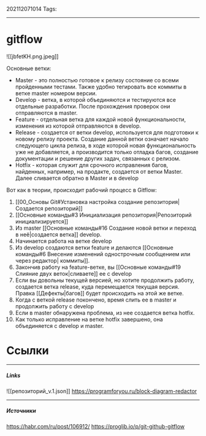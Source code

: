202112071014
Tags:
___
# gitflow
![[jbfetKH.png.jpeg]]

Основные ветки:
- Master - это полностью готовое к релизу состояние со всеми пройденными тестами. Также удобно тегировать все коммиты в ветке master номером версии.
- Develop - ветка, в которой объединяются и тестируются все отдельные разработки. После прохождения проверок они отправляются в master.
- Feature - отдельная ветка для каждой новой функциональности, изменения из которой отправляются в develop.
- Release - создается от ветки develop, используется для подготовки к новому релизу проекта. Создание данной ветки означает начало следующего цикла релиза, в ходе которой новая функциональность уже не добавляется, а производится только отладка багов, создание документации и решение других задач, связанных с релизом.
- Hotfix - которая служит для срочного исправления багов, найденных, например, на продакте, создается от ветки Master. Далее сливается обратно в Master и в develop

Вот как в теории, происходит рабочий процесс в Gitflow:

1. [[00_Основы Git#Установка настройка создание репозитория|Создается репозиторий]]  
2. [[Основные команды#3 Инициализация репозитория|Репозиторий инициализируется]]  
3. Из master [[Основные команды#16 Создание новой ветки и переход в неё|создается ветка]] develop.
4. Начинается работа на ветке develop  
5. Из develop создаются ветки feature и делаются [[Основные команды#6 Внесение изменений однострочным сообщением или через редактор| коммиты]].
7. Закончив работу на feature-ветке, вы [[Основные команды#19 Слияние двух веток|сливаете]] ее с develop  
8. Если вы довольны текущей версией, но хотите продолжить работу, создается ветка release, куда перемещается текущая версия. Правка [[Дефекты|багов]] будет происходить на этой же ветке.  
9. Когда с веткой release покончено, время слить ее в master и продолжить работу с develop  
10. Если в master обнаружена проблема, из нее создается ветка hotfix.
11. Как только исправление на ветке hotfix завершено, она объединяется с develop и master.


# Ссылки
___
##### Links
![[репозиторий_v.1.json]]
https://programforyou.ru/block-diagram-redactor


---
##### Источники
https://habr.com/ru/post/106912/
https://proglib.io/p/git-github-gitflow